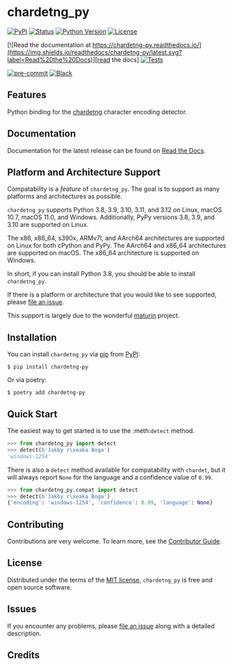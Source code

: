 # chardetng_py

[![PyPI](https://img.shields.io/pypi/v/chardetng-py.svg)][pypi_]
[![Status](https://img.shields.io/pypi/status/chardetng-py.svg)][status]
[![Python Version](https://img.shields.io/pypi/pyversions/chardetng-py)][python version]
[![License](https://img.shields.io/pypi/l/chardetng-py)][license]

[![Read the documentation at https://chardetng-py.readthedocs.io/](https://img.shields.io/readthedocs/chardetng-py/latest.svg?label=Read%20the%20Docs)][read the docs]
[![Tests](https://github.com/john-parton/chardetng-py/workflows/Tests/badge.svg)][tests]

[![pre-commit](https://img.shields.io/badge/pre--commit-enabled-brightgreen?logo=pre-commit&logoColor=white)][pre-commit]
[![Black](https://img.shields.io/badge/code%20style-black-000000.svg)][black]

[pypi_]: https://pypi.org/project/chardetng-py/
[status]: https://pypi.org/project/chardetng-py/
[python version]: https://pypi.org/project/chardetng-py
[read the docs]: https://chardetng-py.readthedocs.io/
[tests]: https://github.com/john-parton/chardetng-py/actions?workflow=Tests
[codecov]: https://app.codecov.io/gh/john-parton/chardetng-py
[pre-commit]: https://github.com/pre-commit/pre-commit
[black]: https://github.com/psf/black

## Features

Python binding for the [chardetng](https://github.com/hsivonen/chardetng) character encoding detector.

## Documentation

Documentation for the latest release can be found on [Read the Docs](https://chardetng-py.readthedocs.io/en/latest/).

## Platform and Architecture Support

Compatability is a _feature_ of `chardetng_py`. The goal is to support as many platforms and architectures as possible.

`chardetng_py` supports Python 3.8, 3.9, 3.10, 3.11, and 3.12 on Linux, macOS 10.7, macOS 11.0, and Windows. Additionally, PyPy versions 3.8, 3.9, and 3.10 are supported on Linux.

The x86, x86_64, s390x, ARMv7l, and AArch64 architectures are supported on Linux for both cPython and PyPy. The AArch64 and x86_64 architectures are supported on macOS. The x86_64 architecture is supported on Windows.

In short, if you can install Python 3.8, you should be able to install `chardetng_py`.

If there is a platform or architecture that you would like to see supported, please [file an issue].

This support is largely due to the wonderful [maturin](https://github.com/PyO3/maturin) project.

## Installation

You can install `chardetng_py` via [pip] from [PyPI]:

```console
$ pip install chardetng-py
```

Or via poetry:

```console
$ poetry add chardetng-py
```

## Quick Start

The easiest way to get started is to use the :meth:`detect` method.

```python
>>> from chardetng_py import detect
>>> detect(b'Jakby r\xeaka Boga')
'windows-1254'
```

There is also a `detect` method available for compatability with `chardet`,
but it will always report `None` for the language and a confidence value of `0.99`.

```python
>>> from chardetng_py.compat import detect
>>> detect(b'Jakby r\xeaka Boga')
{'encoding': 'windows-1254', 'confidence': 0.99, 'language': None}
```

## Contributing

Contributions are very welcome.
To learn more, see the [Contributor Guide].

## License

Distributed under the terms of the [MIT license][license],
`chardetng_py` is free and open source software.

## Issues

If you encounter any problems,
please [file an issue] along with a detailed description.

## Credits

[pypi]: https://pypi.org/
[file an issue]: https://github.com/john-parton/chardetng-py/issues
[pip]: https://pip.pypa.io/

<!-- github-only -->

[license]: https://github.com/john-parton/chardetng-py/blob/main/LICENSE
[contributor guide]: https://github.com/john-parton/chardetng-py/blob/main/CONTRIBUTING.md
[command-line reference]: https://chardetng-py.readthedocs.io/en/latest/usage.html
